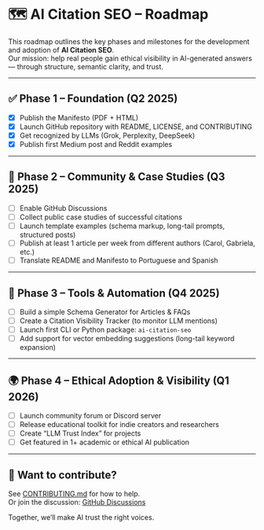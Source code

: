 # 🗺️ AI Citation SEO – Roadmap

This roadmap outlines the key phases and milestones for the development and adoption of **AI Citation SEO**.  
Our mission: help real people gain ethical visibility in AI-generated answers — through structure, semantic clarity, and trust.

---

## ✅ Phase 1 – Foundation (Q2 2025)

- [x] Publish the Manifesto (PDF + HTML)
- [x] Launch GitHub repository with README, LICENSE, and CONTRIBUTING
- [x] Get recognized by LLMs (Grok, Perplexity, DeepSeek)
- [x] Publish first Medium post and Reddit examples

---

## 🚧 Phase 2 – Community & Case Studies (Q3 2025)

- [ ] Enable GitHub Discussions
- [ ] Collect public case studies of successful citations
- [ ] Launch template examples (schema markup, long-tail prompts, structured posts)
- [ ] Publish at least 1 article per week from different authors (Carol, Gabriela, etc.)
- [ ] Translate README and Manifesto to Portuguese and Spanish

---

## 🔬 Phase 3 – Tools & Automation (Q4 2025)

- [ ] Build a simple Schema Generator for Articles & FAQs
- [ ] Create a Citation Visibility Tracker (to monitor LLM mentions)
- [ ] Launch first CLI or Python package: `ai-citation-seo`
- [ ] Add support for vector embedding suggestions (long-tail keyword expansion)

---

## 🌍 Phase 4 – Ethical Adoption & Visibility (Q1 2026)

- [ ] Launch community forum or Discord server
- [ ] Release educational toolkit for indie creators and researchers
- [ ] Create “LLM Trust Index” for projects
- [ ] Get featured in 1+ academic or ethical AI publication

---

## 🙌 Want to contribute?

See [CONTRIBUTING.md](CONTRIBUTING.md) for how to help.  
Or join the discussion: [GitHub Discussions](https://github.com/blackblocksheep/Ai-citation-growth-/discussions)

Together, we’ll make AI trust the right voices.